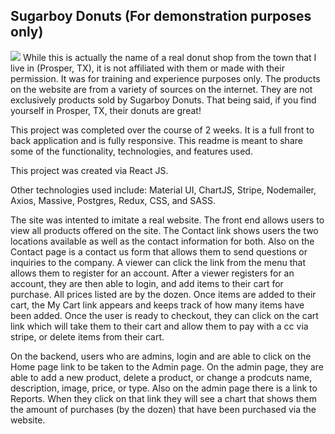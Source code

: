 <h2>Sugarboy Donuts (For demonstration purposes only)</h2>
<img src='http://lekkerdonuts.com'

<p>
While this is actually the name of a real donut shop from the town that I live in (Prosper, TX), it is not affiliated with them or made with their permission.  It was for training and experience purposes only.  The products on the website are from a variety of sources on the internet.  They are not exclusively products sold by Sugarboy Donuts.  That being said, if you find yourself in Prosper, TX, their donuts are great!
</p>

<p>
This project was completed over the course of 2 weeks.  It is a full front to back application and is fully responsive.  This readme is meant to share some of the functionality, technologies, and features used.
</p>

<p>
This project was created via React JS.  
</p>

<p>
Other technologies used include:  Material UI, ChartJS, Stripe, Nodemailer, Axios, Massive, Postgres, Redux, CSS, and SASS.
</p>

<p>
The site was intented to imitate a real website.  The front end allows users to view all products offered on the site.  The Contact link shows users the two locations available as well as the contact information for both.  Also on the Contact page is a contact us form that allows them to send questions or inquiries to the company.  A viewer can click the link from the menu that allows them to register for an account.  After a viewer registers for an account, they are then able to login, and add items to their cart for purchase.  All prices listed are by the dozen.  Once items are added to their cart, the My Cart link appears and keeps track of how many items have been added.  Once the user is ready to checkout, they can click on the cart link which will take them to their cart and allow them to pay with a cc via stripe, or delete items from their cart.  

<p> 
 On the backend, users who are admins, login and are able to click on the Home page link to be taken to the Admin page.  On the admin page, they are able to add a new product, delete a product, or change a prodcuts name, description, image, price, or type.  Also on the admin page there is a link to Reports.  When they click on that link they will see a chart that shows them the amount of purchases (by the dozen) that have been purchased via the website.
 </p>




                                  
  

